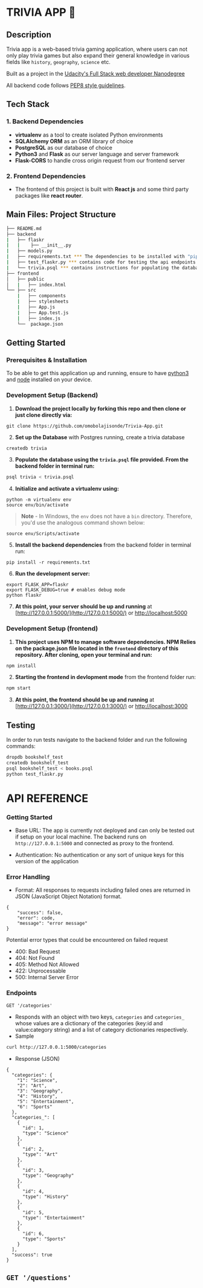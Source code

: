 # TRIVIA APP 🎯

## Description

Trivia app is a web-based trivia gaming application, where users can not only play trivia games but also expand their general knowledge in various fields like `history`, `geography`, `science` etc.

Built as a project in the [Udacity's Full Stack web developer Nanodegree](https://www.udacity.com/course/full-stack-web-developer-nanodegree--nd0044)

All backend code follows [PEP8 style guidelines](https://www.python.org/dev/peps/pep-0008/).

## Tech Stack
### 1. Backend Dependencies
 * **virtualenv** as a tool to create isolated Python environments
 * **SQLAlchemy ORM** as an ORM library of choice
 * **PostgreSQL** as our database of choice
 * **Python3** and **Flask** as our server language and server framework
 * **Flask-CORS** to handle cross origin request from our frontend server

### 2. Frontend Dependencies
* The frontend of this project is built with **React js** and some third party packages like **react router**.

## Main Files: Project Structure

  ```sh
  ├── README.md
  ├── backend
  |   ├── flaskr
  |   |    ├── __init__.py
  |   ├── models.py
  |   ├── requirements.txt *** The dependencies to be installed with "pip install -r requirements.txt"
  |   ├── test_flaskr.py *** contains code for testing the api endpoints.
  |   └── trivia.psql *** contains instructions for populating the database.
  ├── frontend
  │   ├── public
  │   |   ├── index.html
  └── ├── src
      |   ├── components
      |   ├── stylesheets
      |   ├── App.js
      |   ├── App.test.js
      |   ├── index.js
      └──  package.json
  ```

## Getting Started

### Prerequisites & Installation
To be able to get this application up and running, ensure to have [python3](https://www.python.org/downloads/) and [node](https://nodejs.org/en/download/) installed on your device.

### Development Setup (Backend)
1. **Download the project locally by forking this repo and then clone or just clone directly via:**
```
git clone https://github.com/omobolajisonde/Trivia-App.git 
```
2. **Set up the Database**
   with Postgres running, create a trivia database
``` bash
createdb trivia
```
3. **Populate the database using the `trivia.psql` file provided. From the backend folder in terminal run:**
``` bash
psql trivia < trivia.psql
```

4. **Initialize and activate a virtualenv using:**
```
python -m virtualenv env
source env/bin/activate
```
>**Note** - In Windows, the `env` does not have a `bin` directory. Therefore, you'd use the analogous command shown below:
```
source env/Scripts/activate
```

5. **Install the backend dependencies** from the backend folder in terminal run:
```
pip install -r requirements.txt
```

6. **Run the development server:**
```
export FLASK_APP=flaskr
export FLASK_DEBUG=true # enables debug mode
python flaskr
```
7. **At this point, your server should be up and running** at [http://127.0.0.1:5000/](http://127.0.0.1:5000/) or [http://localhost:5000](http://localhost:5000)

### Development Setup (frontend)
1. **This project uses NPM to manage software dependencies. NPM Relies on the package.json file located in the `frontend` directory of this repository. After cloning, open your terminal and run:**
``` bash
npm install
```
2. **Starting the frontend in devlopment mode** from the frontend folder run:
``` bash
npm start
```
3. **At this point, the frontend should be up and running** at [http://127.0.0.1:3000/](http://127.0.0.1:3000/) or [http://localhost:3000](http://localhost:3000)

## Testing
In order to run tests navigate to the backend folder and run the following commands:
``` bash
dropdb bookshelf_test
createdb bookshelf_test
psql bookshelf_test < books.psql
python test_flaskr.py
```

# API REFERENCE
### Getting Started
- Base URL: The app is currently not deployed and can only be tested out if setup on your local machine. The backend runs on `http://127.0.0.1:5000` and connected as proxy to the frontend.

- Authentication: No authentication or any sort of unique keys for this version of the application

### Error Handling
- Format: All responses to requests including failed ones are returned in JSON (JavaScript Object Notation) format.
```
{
    "success": false,
    "error": code,
    "message": "error message"
}
```

Potential error types that could be encountered on failed request
- 400: Bad Request
- 404: Not Found
- 405: Method Not Allowed
- 422: Unprocessable
- 500: Internal Server Error

### Endpoints
`GET '/categories'`
- Responds with an object with two keys, `categories` and `categories_` whose values are a dictionary of the categories (key:id and value:category string) and a list of category dictionaries respectively.
- Sample
```bash
curl http://127.0.0.1:5000/categories
```
- Response (JSON)
```
{
  "categories": {
    "1": "Science",
    "2": "Art",
    "3": "Geography",
    "4": "History",
    "5": "Entertainment",
    "6": "Sports"
  },
  "categories_": [
    {
      "id": 1,
      "type": "Science"
    },
    {
      "id": 2,
      "type": "Art"
    },
    {
      "id": 3,
      "type": "Geography"
    },
    {
      "id": 4,
      "type": "History"
    },
    {
      "id": 5,
      "type": "Entertainment"
    },
    {
      "id": 6,
      "type": "Sports"
    }
  ],
  "success": true
}
```

`GET '/questions'`
- 

